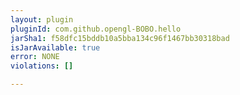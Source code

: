 ```yaml
---
layout: plugin
pluginId: com.github.opengl-BOBO.hello
jarSha1: f58dfc15bddb10a5bba134c96f1467bb30318bad
isJarAvailable: true
error: NONE
violations: []

---
```

